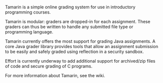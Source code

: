 Tamarin is a simple online grading system for use in introductory programming courses.

Tamarin is modular: graders are dropped-in for each assignment.  These graders can thus be written to handle any submitted file type or programming language.

Tamarin currently offers the most support for grading Java assignments.  A core Java grader library provides tools that allow an assignment submission to be easily and safely graded using reflection in a security sandbox.

Effort is currently underway to add additional support for archived/zip files of code and secure grading of C programs.

For more information about Tamarin, see the wiki.